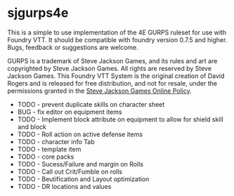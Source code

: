 # sjgurps4e

This is a simple to use implementation of the 4E GURPS ruleset for use with Foundry VTT. It should be compatible with foundry version 0.7.5 and higher.  Bugs, feedback or suggestions are welcome.

GURPS is a trademark of Steve Jackson Games, and its rules and art are copyrighted by Steve Jackson Games. All rights are reserved by Steve Jackson Games. This Foundry VTT System is the original creation of David Rogers and is released for free distribution, and not for resale, under the permissions granted in the <a href="http://www.sjgames.com/general/online_policy.html">Steve Jackson Games Online Policy</a>.

<ul>
<li>TODO - prevent duplicate skills on character sheet </li>
<li>BUG - fix editor on equipment items</li>
<li>TODO - Implement block attribute on equipment to allow for shield skill and block </li>
<li>TODO - Roll action on active defense items
<li>TODO - character info Tab </li>
<li>TODO - template item </li>
<li>TODO - core packs </li>
<li>TODO - Sucess/Failure and margin on Rolls</li>
<li>TODO - Call out Crit/Fumble on rolls</li>
<li>TODO - Beutification and Layout optimization</li>
<li>TODO - DR locations and values</li>
</ul>


